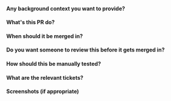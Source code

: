 #### Any background context you want to provide?

#### What's this PR do?

#### When should it be merged in?
<!-- Optional, lets the reviewers know what the timeline is. Examples: "Today," "After PR #123 is merged in," "Before Jan 1st" -->

#### Do you want someone to review this before it gets merged in?
<!-- Is this a PR that you want a second set of eyes on? Or is it all good to go, and you're just queueing it up? -->

#### How should this be manually tested?

#### What are the relevant tickets?

#### Screenshots (if appropriate)
